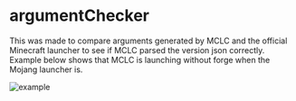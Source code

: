 # argumentChecker

This was made to compare arguments generated by MCLC and the official Minecraft launcher to see if MCLC parsed the version json correctly.
Example below shows that MCLC is launching without forge when the Mojang launcher is.

![example](https://pierce.is-serious.business/7J7NXdb.png)
